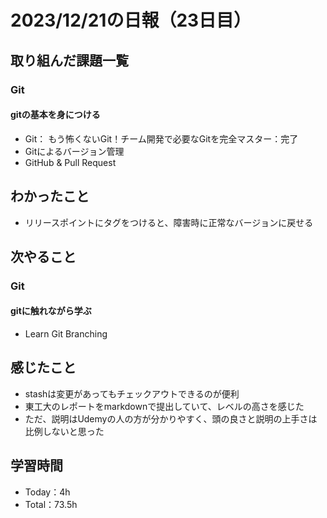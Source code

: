 # 2023/12/21の日報（23日目）

## 取り組んだ課題一覧
### Git
#### gitの基本を身につける
  - Git： もう怖くないGit！チーム開発で必要なGitを完全マスター：完了
  - Gitによるバージョン管理
  - GitHub & Pull Request

## わかったこと
  - リリースポイントにタグをつけると、障害時に正常なバージョンに戻せる

## 次やること
### Git
#### gitに触れながら学ぶ
  - Learn Git Branching
  
## 感じたこと
  - stashは変更があってもチェックアウトできるのが便利
  - 東工大のレポートをmarkdownで提出していて、レベルの高さを感じた
  - ただ、説明はUdemyの人の方が分かりやすく、頭の良さと説明の上手さは比例しないと思った

## 学習時間
  - Today：4h
  - Total：73.5h
